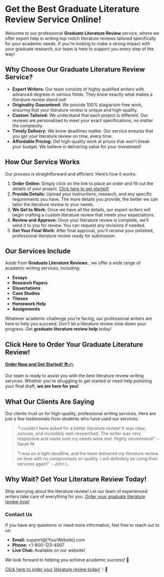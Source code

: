# Get the Best Graduate Literature Review Service Online!

Welcome to our professional **Graduate Literature Review** service, where we offer expert help in writing top-notch literature reviews tailored specifically for your academic needs. If you're looking to make a strong impact with your graduate research, our team is here to support you every step of the way!

## Why Choose Our Graduate Literature Review Service?

- **Expert Writers:** Our team consists of highly qualified writers with advanced degrees in various fields. They know exactly what makes a literature review stand out!
- **Originality Guaranteed:** We provide 100% plagiarism-free work, ensuring that your literature review is unique and high-quality.
- **Custom Tailored:** We understand that each project is different. Our reviews are personalized to meet your exact specifications, no matter the complexity.
- **Timely Delivery:** We know deadlines matter. Our service ensures that you get your literature review on time, every time.
- **Affordable Pricing:** Get high-quality work at prices that won't break your budget. We believe in delivering value for your investment!

## How Our Service Works

Our process is straightforward and efficient. Here’s how it works:

1. **Order Online:** Simply click on the link to place an order and fill out the details of your project. [Click here to get started!](https://tinyurl.com/topessay?keyword=graduate+literature+review)
2. **Provide Details:** Upload your instructions, research, and any specific requirements you have. The more details you provide, the better we can tailor the literature review to your needs.
3. **We Get to Work:** Once we have all the details, our expert writers will begin crafting a custom literature review that meets your expectations.
4. **Review and Approve:** Once your literature review is complete, we’ll send it to you for review. You can request any revisions if needed.
5. **Get Your Final Work:** After final approval, you’ll receive your polished, professional literature review ready for submission.

## Our Services Include

Aside from **Graduate Literature Reviews** , we offer a wide range of academic writing services, including:

- **Essays**
- **Research Papers**
- **Dissertations**
- **Case Studies**
- **Theses**
- **Homework Help**
- **Assignments**

Whatever academic challenge you're facing, our professional writers are here to help you succeed. Don't let a literature review slow down your progress. Get **graduate literature review help** today!

## Click Here to Order Your Graduate Literature Review!

[**Order Now and Get Started!** 📚✍️](https://tinyurl.com/topessay?keyword=graduate+literature+review)

Our team is ready to assist you with the best literature review writing services. Whether you're struggling to get started or need help polishing your final draft, **we are here for you!**

## What Our Clients Are Saying

Our clients trust us for high-quality, professional writing services. Here are just a few testimonials from students who have used our services:

> "I couldn’t have asked for a better literature review! It was clear, concise, and incredibly well-researched. The writer was very responsive and made sure my needs were met. Highly recommend!" – Sarah M.

> "I was on a tight deadline, and the team delivered my literature review on time with no compromises on quality. I will definitely be using their services again!" – John L.

## Why Wait? Get Your Literature Review Today!

Stop worrying about the literature review! Let our team of experienced writers take care of everything for you. [Order your graduate literature review now!](https://tinyurl.com/topessay?keyword=graduate+literature+review)

### Contact Us

If you have any questions or need more information, feel free to reach out to us:

- **Email:** support@[YourWebsite].com
- **Phone:** +1-800-123-4567
- **Live Chat:** Available on our website!

We look forward to helping you achieve academic success! 🌟

[Click here to order your literature review today!](https://tinyurl.com/topessay?keyword=graduate+literature+review) ✨📖
